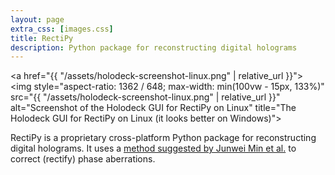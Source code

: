 ```yaml
---
layout: page
extra_css: [images.css]
title: RectiPy
description: Python package for reconstructing digital holograms
---
```


<a href="{{ "/assets/holodeck-screenshot-linux.png" | relative_url }}">
<img style="aspect-ratio: 1362 / 648; max-width: min(100vw - 15px, 133%)"
     src="{{ "/assets/holodeck-screenshot-linux.png" | relative_url }}"
     alt="Screenshot of the Holodeck GUI for RectiPy on Linux"
     title="The Holodeck GUI for RectiPy on Linux (it looks better on Windows)">
</a>

RectiPy is a proprietary cross-platform Python package for reconstructing digital
holograms.  It uses a [method suggested by Junwei Min et al.][paper] to correct (rectify)
phase aberrations.

[paper]: https://doi.org/10.1364/OL.42.000227
[GitLab]: https://gitlab.com/meribold/rectipy
